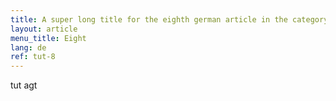 ```yaml
---
title: A super long title for the eighth german article in the category
layout: article
menu_title: Eight
lang: de
ref: tut-8
---
```


tut agt

